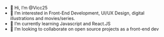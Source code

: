 - 👋 Hi, I’m @Vicc25
- 👀 I’m interested in Front-End Development, UI/UX Design, digital illustrations and movies/series.
- 🌱 I’m currently learning Javascript and React.JS
- 💞️ I’m looking to collaborate on open source projects as a front-end dev

<!---
Vicc25/Vicc25 is a ✨ special ✨ repository because its `README.md` (this file) appears on your GitHub profile.
You can click the Preview link to take a look at your changes.
--->
